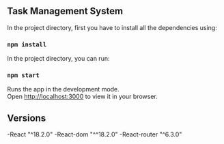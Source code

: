 ## Task Management System

In the project directory, first you have to install all the dependencies using:

### `npm install`

In the project directory, you can run:

### `npm start`

Runs the app in the development mode.\
Open [http://localhost:3000](http://localhost:3000) to view it in your browser.

## Versions

-React "^18.2.0"
-React-dom "^^18.2.0"
-React-router "^6.3.0"
